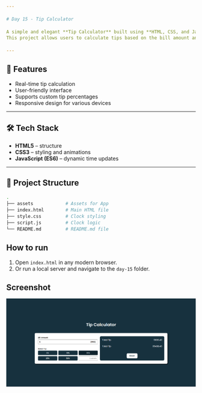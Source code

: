 ```yaml
---

# Day 15 - Tip Calculator

A simple and elegant **Tip Calculator** built using **HTML, CSS, and JavaScript**.
This project allows users to calculate tips based on the bill amount and selected tip percentage.

---
```


## 🚀 Features
- Real-time tip calculation
- User-friendly interface
- Supports custom tip percentages
- Responsive design for various devices

---

## 🛠️ Tech Stack
- **HTML5** – structure  
- **CSS3** – styling and animations  
- **JavaScript (ES6)** – dynamic time updates  

---

## 📂 Project Structure
```bash
.
├── assets            # Assets for App
├── index.html        # Main HTML file
├── style.css         # Clock styling
├── script.js         # Clock logic
└── README.md         # README.md file

```
## How to run
1. Open `index.html` in any modern browser.  
2. Or run a local server and navigate to the `day-15` folder.  

## Screenshot
![Day 15 Screenshot](./assets/day-15.png)